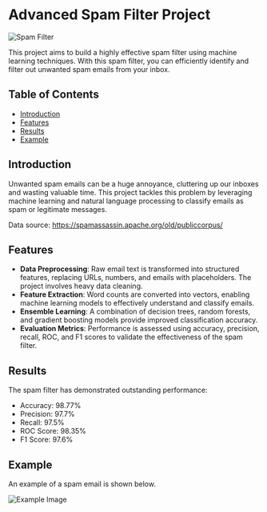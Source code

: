 # Advanced Spam Filter Project

![Spam Filter](https://www.paved.com/blog/wp-content/uploads/2022/03/spam-filter-image.png)

This project aims to build a highly effective spam filter using machine learning techniques. With this spam filter, you can efficiently identify and filter out unwanted spam emails from your inbox.

## Table of Contents
- [Introduction](#introduction)
- [Features](#features)
- [Results](#results)
- [Example](#example)

## Introduction

Unwanted spam emails can be a huge annoyance, cluttering up our inboxes and wasting valuable time. This project tackles this problem by leveraging machine learning and natural language processing to classify emails as spam or legitimate messages.

Data source: https://spamassassin.apache.org/old/publiccorpus/
## Features

- **Data Preprocessing**: Raw email text is transformed into structured features, replacing URLs, numbers, and emails with placeholders. The project involves heavy data cleaning.
- **Feature Extraction**: Word counts are converted into vectors, enabling machine learning models to effectively understand and classify emails.
- **Ensemble Learning**: A combination of decision trees, random forests, and gradient boosting models provide improved classification accuracy.
- **Evaluation Metrics**: Performance is assessed using accuracy, precision, recall, ROC, and F1 scores to validate the effectiveness of the spam filter.

## Results

The spam filter has demonstrated outstanding performance:

- Accuracy: 98.77%
- Precision: 97.7%
- Recall: 97.5%
- ROC Score: 98.35%
- F1 Score: 97.6%

## Example

An example of a spam email is shown below.

![Example Image](https://github.com/AliElneklawy/spam-filter/blob/main/test_mail.png)

